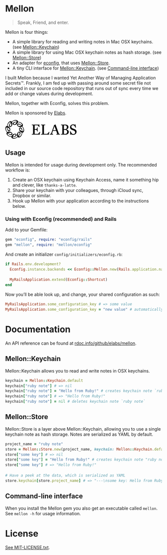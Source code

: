# Mellon

> Speak, Friend, and enter.

Mellon is four things:

- A simple library for reading and writing notes in Mac OSX keychains. (see [Mellon::Keychain][])
- A simple library for using Mac OSX keychain notes as hash storage. (see [Mellon::Store][])
- An adapter for [econfig](https://github.com/elabs/econfig), that uses [Mellon::Store][].
- A tiny CLI interface for [Mellon::Keychain][]. (see [Command-line interface](#command-line-interface))

I built Mellon because I wanted Yet Another Way of Managing Application Secrets™. Frankly, I am fed up
with passing around some secret file not included in our source code repository that runs out of sync
every time we add or change values during development.

Mellon, together with Econfig, solves this problem.

Mellon is sponsored by [Elabs][].

[![elabs logo][]][Elabs]

## Usage

Mellon is intended for usage during development only. The recommended workflow is:

1. Create an OSX keychain using Keychain Access, name it something hip and clever, like `thanks-a-latte`.
2. Share your keychain with your colleagues, through iCloud sync, Dropbox or similar.
3. Hook up Mellon with your application according to the instructions below.

### Using with Econfig (recommended) and Rails

Add to your Gemfile:

```ruby
gem "econfig", require: "econfig/rails"
gem "mellon", require: "mellon/econfig"
```

And create an initializer `config/initializers/econfig.rb`:

```ruby
if Rails.env.development?
  Econfig.instance.backends << Econfig::Mellon.new(Rails.application.name, keychain: "thanks-a-latte")

  MyRailsApplication.extend(Econfig::Shortcut)
end
```

Now you’ll be able look up, and change, your shared configuration as such:

```ruby
MyRailsApplication.some_configuration_key # => some value
MyRailsApplication.some_configuration_key = "new value" # automatically synced to keychain
```

# Documentation

An API reference can be found at [rdoc.info/github/elabs/mellon](http://rdoc.info/github/elabs/mellon/master/frames).

## Mellon::Keychain

Mellon::Keychain allows you to read and write notes in OSX keychains.

```ruby
keychain = Mellon::Keychain.default
keychain["ruby note"] # => nil
keychain["ruby note"] = "Hello from Ruby!" # creates keychain note `ruby note`
keychain["ruby note"] # => "Hello from Ruby!"
keychain["ruby note"] = nil # deletes keychain note `ruby note`
```

## Mellon::Store

Mellon::Store is a layer above Mellon::Keychain, allowing you to use a single keychain note as hash storage. Notes are serialized as YAML by default.

```ruby
project_name = "ruby note"
store = Mellon::Store.new(project_name, keychain: Mellon::Keychain.default)
store["some key"] # => nil
store["some key"] = "Hello from Ruby!" # creates keychain note "ruby note", and puts value for "some key" in it
store["some key"] # => "Hello from Ruby!"

# Have a peek at the data, which is serialized as YAML
store.keychain[store.project_name] # => "---\nsome key: Hello from Ruby!\n"
```

## Command-line interface

When you install the Mellon gem you also get an executable called `mellon`. See `mellon -h` for usage information.

# License

[See MIT-LICENSE.txt](./MIT-LICENSE.txt).

[Elabs]: http://www.elabs.se/
[elabs logo]: ./elabs-logo.png?raw=true
[Mellon::Keychain]: #mellon-keychain
[Mellon::Store]: #mellon-store
